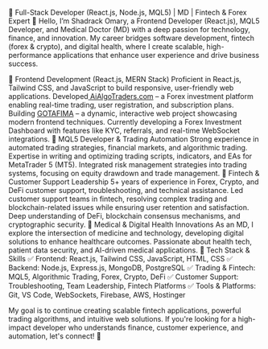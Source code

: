 🌟 Full-Stack Developer (React.js, Node.js, MQL5) | MD | Fintech & Forex Expert 🌟
Hello, I’m Shadrack Omary, a Frontend Developer (React.js), MQL5 Developer, and Medical Doctor (MD) with a deep passion for technology, finance, and innovation. My career bridges software development, fintech (forex & crypto), and digital health, where I create scalable, high-performance applications that enhance user experience and drive business success.

🔹 Frontend Development (React.js, MERN Stack)
Proficient in React.js, Tailwind CSS, and JavaScript to build responsive, user-friendly web applications.
Developed[ AiAlgoTraders.com](aialgotraders.com) – a Forex investment platform enabling real-time trading, user registration, and subscription plans.
Building [GOTAFIMA](https://bisque-beaver-681872.hostingersite.com/) – a dynamic, interactive web project showcasing modern frontend techniques.
Currently developing a Forex Investment Dashboard with features like KYC, referrals, and real-time WebSocket integrations.
🔹 MQL5 Developer & Trading Automation
Strong experience in automated trading strategies, financial markets, and algorithmic trading.
Expertise in writing and optimizing trading scripts, indicators, and EAs for MetaTrader 5 (MT5).
Integrated risk management strategies into trading systems, focusing on equity drawdown and trade management.
🔹 Fintech & Customer Support Leadership
5+ years of experience in Forex, Crypto, and DeFi customer support, troubleshooting, and technical assistance.
Led customer support teams in fintech, resolving complex trading and blockchain-related issues while ensuring user retention and satisfaction.
Deep understanding of DeFi, blockchain consensus mechanisms, and cryptographic security.
🔹 Medical & Digital Health Innovations
As an MD, I explore the intersection of medicine and technology, developing digital solutions to enhance healthcare outcomes.
Passionate about health tech, patient data security, and AI-driven medical applications.
🚀 Tech Stack & Skills
✅ Frontend: React.js, Tailwind CSS, JavaScript, HTML, CSS
✅ Backend: Node.js, Express.js, MongoDB, PostgreSQL
✅ Trading & Fintech: MQL5, Algorithmic Trading, Forex, Crypto, DeFi
✅ Customer Support: Troubleshooting, Team Leadership, Fintech Platforms
✅ Tools & Platforms: Git, VS Code, WebSockets, Firebase, AWS, Hostinger

My goal is to continue creating scalable fintech applications, powerful trading algorithms, and intuitive web solutions. If you're looking for a high-impact developer who understands finance, customer experience, and automation, let's connect! 🚀
